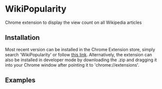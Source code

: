 # WikiPopularity
Chrome extension to display the view count on all Wikipedia articles

## Installation
Most recent version can be installed in the Chrome Extension store, simply search 'WikiPopularity' or follow [this link](https://chrome.google.com/webstore/detail/wikipopularity/mkdacoblmknahnamcloolpfdijekmggm).  Alternatively, the extension can also be installed in developer mode by downloading the .zip and dragging it into your Chrome window after pointing it to 'chrome://extensions'.

## Examples
